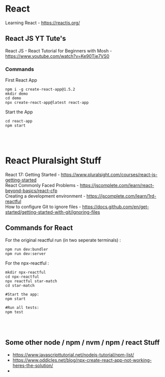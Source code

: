# React
Learning React - https://reactjs.org/</br>

## React JS YT Tute's
React JS - React Tutorial for Beginners with Mosh - https://www.youtube.com/watch?v=Ke90Tje7VS0</br>
### Commands
First React App
```
npm i -g create-react-app@1.5.2
mkdir demo
cd demo
npx create-react-app@latest react-app
```
Start the App
```
cd react-app
npm start
```

</br></br>
# React Pluralsight Stuff
React 17: Getting Started - https://www.pluralsight.com/courses/react-js-getting-started</br>
React Commonly Faced Problems - https://jscomplete.com/learn/react-beyond-basics/react-cfp</br>
Creating a development environment - https://jscomplete.com/learn/1rd-reactful</br>
How to configure Git to ignore files - https://docs.github.com/en/get-started/getting-started-with-git/ignoring-files</br>

## Commands for React
For the original reactful run (in two seperate terminals) :
```
npm run dev:bundler
npm run dev:server
```
For the npx-reactful :
```
mkdir npx-reactful
cd npx-reactful
npx reactful star-match
cd star-match

#Start the app:
npm start

#Run all tests:
npm test
```
</br></br>
## Some other node / npm / nvm / npm / react Stuff

- https://www.javascripttutorial.net/nodejs-tutorial/npm-list/
- https://www.oddicles.net/blog/npx-create-react-app-not-working-heres-the-solution/
- 
